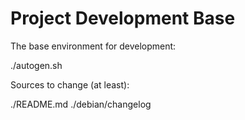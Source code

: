 Project Development Base
============================

The base environment for development:

./autogen.sh

Sources to change (at least):

./README.md ./debian/changelog
